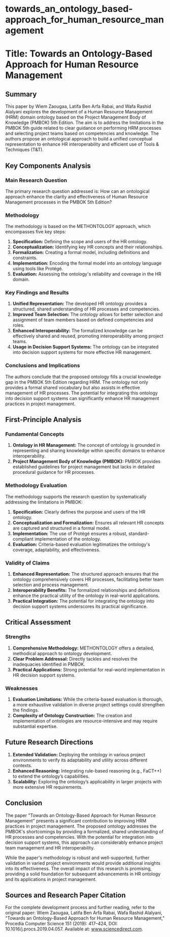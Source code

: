 # towards_an_ontology_based-approach_for_human_resource_management

# Title: Towards an Ontology-Based Approach for Human Resource Management

## Summary

This paper by Wiem Zaougaa, Latifa Ben Arfa Rabai, and Wafa Rashid Alalyani explores the development of a Human Resource Management (HRM) domain ontology based on the Project Management Body of Knowledge (PMBOK) 5th Edition. The aim is to address the limitations in the PMBOK 5th guide related to clear guidance on performing HRM processes and selecting project teams based on competencies and knowledge. The authors propose an ontological approach to build a unified conceptual representation to enhance HR interoperability and efficient use of Tools & Techniques (T&T).

## Key Components Analysis

### Main Research Question

The primary research question addressed is: How can an ontological approach enhance the clarity and effectiveness of Human Resource Management processes in the PMBOK 5th Edition?

### Methodology

The methodology is based on the METHONTOLOGY approach, which encompasses five key steps:
1. **Specification:** Defining the scope and users of the HR ontology.
2. **Conceptualization:** Identifying key HR concepts and their relationships.
3. **Formalization:** Creating a formal model, including definitions and constraints.
4. **Implementation:** Encoding the formal model into an ontology language using tools like Protégé.
5. **Evaluation:** Assessing the ontology's reliability and coverage in the HR domain.

### Key Findings and Results

1. **Unified Representation:** The developed HR ontology provides a structured, shared understanding of HR processes and competencies.
2. **Improved Team Selection:** The ontology allows for better selection and assignment of team members based on defined competencies and roles.
3. **Enhanced Interoperability:** The formalized knowledge can be effectively shared and reused, promoting interoperability among project teams.
4. **Usage in Decision Support Systems:** The ontology can be integrated into decision support systems for more effective HR management.

### Conclusions and Implications

The authors conclude that the proposed ontology fills a crucial knowledge gap in the PMBOK 5th Edition regarding HRM. The ontology not only provides a formal shared vocabulary but also assists in effective management of HR processes. The potential for integrating this ontology into decision support systems can significantly enhance HR management practices in project management.

## First-Principle Analysis

### Fundamental Concepts

1. **Ontology in HR Management:** The concept of ontology is grounded in representing and sharing knowledge within specific domains to enhance interoperability.
2. **Project Management Body of Knowledge (PMBOK):** PMBOK provides established guidelines for project management but lacks in detailed procedural guidance for HR processes.

### Methodology Evaluation

The methodology supports the research question by systematically addressing the limitations in PMBOK:
1. **Specification:** Clearly defines the purpose and users of the HR ontology.
2. **Conceptualization and Formalization:** Ensures all relevant HR concepts are captured and structured in a formal model.
3. **Implementation:** The use of Protégé ensures a robust, standard-compliant implementation of the ontology.
4. **Evaluation:** Criteria-based evaluation legitimatizes the ontology's coverage, adaptability, and effectiveness.

### Validity of Claims

1. **Enhanced Representation:** The structured approach ensures that the ontology comprehensively covers HR processes, facilitating better team selection and process management.
2. **Interoperability Benefits:** The formalized relationships and definitions enhance the practical utility of the ontology in real-world applications.
3. **Practical Integration:** The potential for integrating the ontology into decision support systems underscores its practical significance.

## Critical Assessment

### Strengths

1. **Comprehensive Methodology:** METHONTOLOGY offers a detailed, methodical approach to ontology development.
2. **Clear Problem Addressal:** Directly tackles and resolves the inadequacies identified in PMBOK.
3. **Practical Applications:** Strong potential for real-world implementation in HR decision support systems.

### Weaknesses

1. **Evaluation Limitations:** While the criteria-based evaluation is thorough, a more exhaustive validation in diverse project settings could strengthen the findings.
2. **Complexity of Ontology Construction:** The creation and implementation of ontologies are resource-intensive and may require substantial expertise.

## Future Research Directions

1. **Extended Validation:** Deploying the ontology in various project environments to verify its adaptability and utility across different contexts.
2. **Enhanced Reasoning:** Integrating rule-based reasoning (e.g., FaCT++) to extend the ontology’s capabilities.
3. **Scalability:** Exploring the ontology’s applicability in larger projects with more extensive HR requirements.

## Conclusion

The paper "Towards an Ontology-Based Approach for Human Resource Management" presents a significant contribution to improving HRM practices in project management. The proposed ontology addresses the PMBOK's shortcomings by providing a formalized, shared understanding of HR processes and competencies. With the potential for integration into decision support systems, this approach can considerably enhance project team management and HR interoperability.

While the paper's methodology is robust and well-supported, further validation in varied project environments would provide additional insights into its effectiveness. The overall impact of this research is promising, providing a solid foundation for subsequent advancements in HR ontology and its applications in project management.

## Sources and Research Paper Citation
For the complete development process and further reading, refer to the original paper: 
Wiem Zaougaa, Latifa Ben Arfa Rabai, Wafa Rashid Alalyani, "Towards an Ontology-Based Approach for Human Resource Management," Procedia Computer Science 151 (2019): 417–424, DOI: 10.1016/j.procs.2019.04.057. Available at: www.sciencedirect.com.